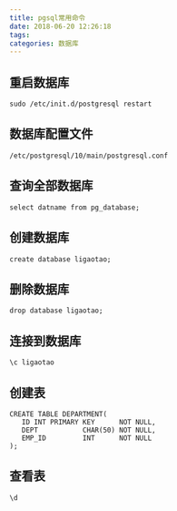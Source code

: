 ```yaml
---
title: pgsql常用命令
date: 2018-06-20 12:26:18
tags:
categories: 数据库
---
```


## 重启数据库

`sudo /etc/init.d/postgresql restart`


## 数据库配置文件

`/etc/postgresql/10/main/postgresql.conf`

## 查询全部数据库

`select datname from pg_database;`

## 创建数据库

`create database ligaotao;`

## 删除数据库

`drop database ligaotao;`

## 连接到数据库

`\c ligaotao`

## 创建表

```
CREATE TABLE DEPARTMENT(
   ID INT PRIMARY KEY      NOT NULL,
   DEPT           CHAR(50) NOT NULL,
   EMP_ID         INT      NOT NULL
);  
```

## 查看表

`\d`

